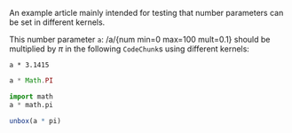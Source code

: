 An example article mainly intended for testing that number parameters can be set in different kernels.

This number parameter `a`: /a/{num min=0 max=100 mult=0.1} should be multiplied by $\pi$ in the following `CodeChunk`s using different kernels:

```calc exec
a * 3.1415
```

```js exec
a * Math.PI
```

```py exec
import math
a * math.pi
```

```r exec
unbox(a * pi)
```
